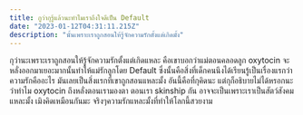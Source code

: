 ```yaml
---
title: กูว่ากุรู้แล้วนะทำไมเราถึงใจดีเป็น Default
date: "2023-01-12T04:31:11.215Z"
description: "นั้นเพราะเราถูกสอนให้รู้จักความรักตั้งแต่เกิดมั้ง"
---
```


กุว่านะเพราะเราถูกสอนให้รู้จักความรักตั้งแต่เกิดแหละ คือเขาบอกว่าแม่ตอนคลอดลูก oxytocin จะหลั่งออกมาเยอะมากนั้นทำให้แม่รักลูกโดย Default ซึ่งนั้นคือสิ่งที่เด็กคนนึงได้เรียนรู้เป็นเรื่องแรกว่าความรักคืออะไร
มันเลยเป็นสิ่งแรกที่เขาถูกสอนแหละมั้ง อันนี้คือที่กุคิดนะ แต่กุก็อธิบายไม่ได้หรอกนะว่าทำไม oxytocin ถึงหลั่งตอนเรามองตา ตอนเรา skinship กัน อาจจะเป็นเพราะเราเป็นสัตว์สังคมแหละมั้ง เมิงคิดเหมือนกันมะ
จริงๆความรักแหละมั้งที่ทำให้โลกนี้สวยงาม
